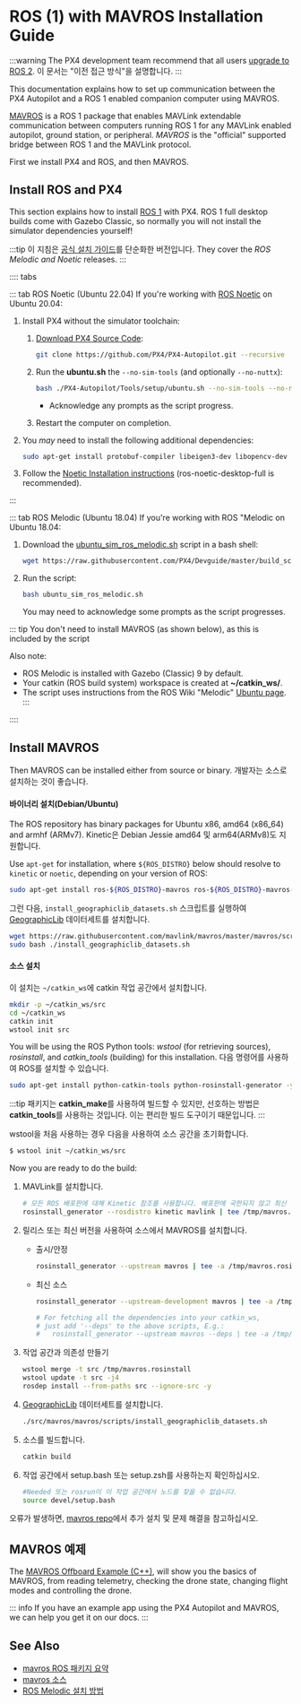 # ROS (1) with MAVROS Installation Guide

:::warning
The PX4 development team recommend that all users [upgrade to ROS 2](../ros2/index.md). 이 문서는 "이전 접근 방식"을 설명합니다.
:::

This documentation explains how to set up communication between the PX4 Autopilot and a ROS 1 enabled companion computer using MAVROS.

[MAVROS](http://wiki.ros.org/mavros#mavros.2BAC8-Plugins.sys_status) is a ROS 1 package that enables MAVLink extendable communication between computers running ROS 1 for any MAVLink enabled autopilot, ground station, or peripheral. _MAVROS_ is the "official" supported bridge between ROS 1 and the MAVLink protocol.

First we install PX4 and ROS, and then MAVROS.

## Install ROS and PX4

This section explains how to install [ROS 1](../ros/index.md) with PX4. ROS 1 full desktop builds come with Gazebo Classic, so normally you will not install the simulator dependencies yourself!

:::tip
이 지침은 [공식 설치 가이드](https://github.com/mavlink/mavros/tree/master/mavros#installation)를 단순화한 버전입니다. They cover the _ROS Melodic and Noetic_ releases.
:::

:::: tabs

::: tab ROS Noetic (Ubuntu 22.04) If you're working with [ROS Noetic](http://wiki.ros.org/noetic) on Ubuntu 20.04:

1. Install PX4 without the simulator toolchain:

   1. [Download PX4 Source Code](../dev_setup/building_px4.md):

      ```sh
      git clone https://github.com/PX4/PX4-Autopilot.git --recursive
      ```

   1. Run the **ubuntu.sh** the `--no-sim-tools` (and optionally `--no-nuttx`):

      ```sh
      bash ./PX4-Autopilot/Tools/setup/ubuntu.sh --no-sim-tools --no-nuttx
      ```

      - Acknowledge any prompts as the script progress.

   1. Restart the computer on completion.

1. You _may_ need to install the following additional dependencies:

   ```sh
   sudo apt-get install protobuf-compiler libeigen3-dev libopencv-dev -y
   ```

1. Follow the [Noetic Installation instructions](http://wiki.ros.org/noetic/Installation/Ubuntu#Installation) (ros-noetic-desktop-full is recommended).

:::

::: tab ROS Melodic (Ubuntu 18.04) If you're working with ROS "Melodic on Ubuntu 18.04:

1. Download the [ubuntu_sim_ros_melodic.sh](https://raw.githubusercontent.com/PX4/Devguide/master/build_scripts/ubuntu_sim_ros_melodic.sh) script in a bash shell:

   ```sh
   wget https://raw.githubusercontent.com/PX4/Devguide/master/build_scripts/ubuntu_sim_ros_melodic.sh
   ```

1. Run the script:

   ```sh
   bash ubuntu_sim_ros_melodic.sh
   ```

   You may need to acknowledge some prompts as the script progresses.

::: tip
You don't need to install MAVROS (as shown below), as this is included by the script

   Also note:
   - ROS Melodic is installed with Gazebo (Classic) 9 by default.
   - Your catkin (ROS build system) workspace is created at **~/catkin_ws/**.
   - The script uses instructions from the ROS Wiki "Melodic" [Ubuntu page](http://wiki.ros.org/melodic/Installation/Ubuntu).
:::

::::

## Install MAVROS

Then MAVROS can be installed either from source or binary. 개발자는 소스로 설치하는 것이 좋습니다.

#### 바이너리 설치(Debian/Ubuntu)

The ROS repository has binary packages for Ubuntu x86, amd64 (x86_64) and armhf (ARMv7). Kinetic은 Debian Jessie amd64 및 arm64(ARMv8)도 지원합니다.

Use `apt-get` for installation, where `${ROS_DISTRO}` below should resolve to `kinetic` or `noetic`, depending on your version of ROS:

```sh
sudo apt-get install ros-${ROS_DISTRO}-mavros ros-${ROS_DISTRO}-mavros-extras ros-${ROS_DISTRO}-mavros-msgs
```

그런 다음, `install_geographiclib_datasets.sh` 스크립트를 실행하여 [GeographicLib](https://geographiclib.sourceforge.io/) 데이터세트를 설치합니다.

```sh
wget https://raw.githubusercontent.com/mavlink/mavros/master/mavros/scripts/install_geographiclib_datasets.sh
sudo bash ./install_geographiclib_datasets.sh
```

#### 소스 설치

이 설치는 `~/catkin_ws`에 catkin 작업 공간에서 설치합니다.

```sh
mkdir -p ~/catkin_ws/src
cd ~/catkin_ws
catkin init
wstool init src
```

You will be using the ROS Python tools: _wstool_ (for retrieving sources), _rosinstall_, and _catkin_tools_ (building) for this installation. 다음 명령어를 사용하여 ROS를 설치할 수 있습니다.

```sh
sudo apt-get install python-catkin-tools python-rosinstall-generator -y
```

:::tip
패키지는 **catkin_make**를 사용하여 빌드할 수 있지만, 선호하는 방법은 **catkin_tools**를 사용하는 것입니다. 이는 편리한 빌드 도구이기 때문입니다.
:::

wstool을 처음 사용하는 경우 다음을 사용하여 소스 공간을 초기화합니다.

```sh
$ wstool init ~/catkin_ws/src
```

Now you are ready to do the build:

1. MAVLink를 설치합니다.

   ```sh
   # 모든 ROS 배포판에 대해 Kinetic 참조를 사용합니다. 배포판에 국한되지 않고 최신 상태이기 때문입니다.
   rosinstall_generator --rosdistro kinetic mavlink | tee /tmp/mavros.rosinstall
   ```

1. 릴리스 또는 최신 버전을 사용하여 소스에서 MAVROS를 설치합니다.

   - 출시/안정

     ```sh
     rosinstall_generator --upstream mavros | tee -a /tmp/mavros.rosinstall
     ```

   - 최신 소스

     ```sh
     rosinstall_generator --upstream-development mavros | tee -a /tmp/mavros.rosinstall
     ```

     ```sh
     # For fetching all the dependencies into your catkin_ws,
     # just add '--deps' to the above scripts, E.g.:
     #   rosinstall_generator --upstream mavros --deps | tee -a /tmp/mavros.rosinstall
     ```

1. 작업 공간과 의존성 만들기

   ```sh
   wstool merge -t src /tmp/mavros.rosinstall
   wstool update -t src -j4
   rosdep install --from-paths src --ignore-src -y
   ```

1. [GeographicLib](https://geographiclib.sourceforge.io/) 데이터세트를 설치합니다.

   ```sh
   ./src/mavros/mavros/scripts/install_geographiclib_datasets.sh
   ```

1. 소스를 빌드합니다.

   ```sh
   catkin build
   ```

1. 작업 공간에서 setup.bash 또는 setup.zsh를 사용하는지 확인하십시오.

   ```sh
   #Needed 또는 rosrun이 이 작업 공간에서 노드를 찾을 수 없습니다.
   source devel/setup.bash
   ```

오류가 발생하면, [mavros repo](https://github.com/mavlink/mavros/tree/master/mavros#installation)에서 추가 설치 및 문제 해결을 참고하십시오.

## MAVROS 예제

The [MAVROS Offboard Example (C++)](../ros/mavros_offboard_cpp.md), will show you the basics of MAVROS, from reading telemetry, checking the drone state, changing flight modes and controlling the drone.

::: info
If you have an example app using the PX4 Autopilot and MAVROS, we can help you get it on our docs.
:::

## See Also

- [mavros ROS 패키지 요약](http://wiki.ros.org/mavros#mavros.2BAC8-Plugins.sys_status)
- [mavros 소스](https://github.com/mavlink/mavros/)
- [ROS Melodic 설치 방법](http://wiki.ros.org/melodic/Installation)
